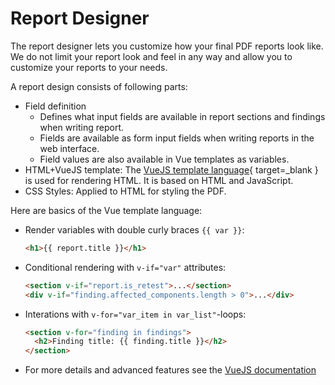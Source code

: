 # Report Designer

The report designer lets you customize how your final PDF reports look like.
We do not limit your report look and feel in any way and allow you to customize your reports to your needs.

A report design consists of following parts:

* Field definition
    * Defines what input fields are available in report sections and findings when writing report.
    * Fields are available as form input fields when writing reports in the web interface.
    * Field values are also available in Vue templates as variables.
* HTML+VueJS template: 
  The [VueJS template language](https://vuejs.org/guide/essentials/template-syntax.html){ target=_blank } is used for rendering HTML.
  It is based on HTML and JavaScript.
* CSS Styles: Applied to HTML for styling the PDF.


Here are basics of the Vue template language:

* Render variables with double curly braces `{{ var }}`: 
  ```html
  <h1>{{ report.title }}</h1>
  ```
* Conditional rendering with `v-if="var"` attributes: 
  ```html
  <section v-if="report.is_retest">...</section>
  <div v-if="finding.affected_components.length > 0">...</div>
  ```
* Interations with `v-for="var_item in var_list"`-loops:
  ```html
  <section v-for="finding in findings">
    <h2>Finding title: {{ finding.title }}</h2>
  </section>
  ```
* For more details and advanced features see the [VueJS documentation](https://vuejs.org/guide/essentials/template-syntax.html)

